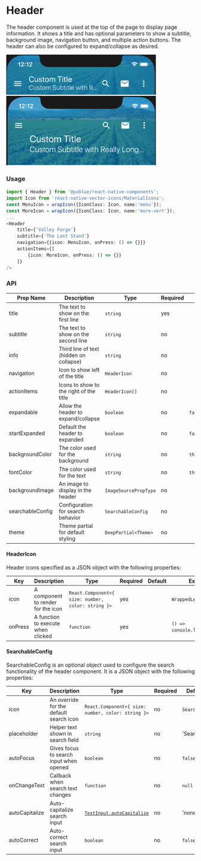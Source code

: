 # Header
The header component is used at the top of the page to display page information. It shows a title and has optional parameters to show a subtitle, background image, navigation button, and multiple action buttons. The header can also be configured to expand/collapse as desired.

<img width="400" alt="Collapsed header" src="./images/header_small.png">
<img width="400" alt="Expanded header" src="./images/header_large.png">

### Usage
```typescript
import { Header } from '@pxblue/react-native-components';
import Icon from 'react-native-vector-icons/MaterialIcons';
const MenuIcon = wrapIcon({IconClass: Icon, name:'menu'});
const MoreIcon = wrapIcon({IconClass: Icon, name:'more-vert'});
...
<Header
    title={'Valley Forge'}
    subtitle={'The Last Stand'}
    navigation={{icon: MenuIcon, onPress: () => {}}}
    actionItems={[
        {icon: MoreIcon, onPress: () => {}}
    ]}
/>
```

### API
| Prop Name         | Description                             | Type                  | Required | Default                  | Examples                                   |
|-------------------|-----------------------------------------|-----------------------|----------|--------------------------|--------------------------------------------|
| title             | The text to show on the first line      | `string`              | yes      |                          | 'Hello World'                              |
| subtitle          | The text to show on the second line     | `string`              | no       |                          | 'Subtitle'                                 |
| info              | Third line of text (hidden on collapse) | `string`              | no       |                          | 'Hidden Text'                              |
| navigation        | Icon to show left of the title          | `HeaderIcon`          | no       |                          | `{icon: MenuIcon, onClick: () => {}}`      |
| actionItems       | Icons to show to the right of the title | `HeaderIcon[]`        | no       |                          |                                            |
| expandable        | Allow the header to expand/collapse     | `boolean`             | no       | `false`                  |                                            |
| startExpanded     | Default the header to expanded          | `boolean`             | no       | `false`                  |                                            |
| backgroundColor   | The color used for the background       | `string`              | no       | `theme.colors.primary`   | 'white', 'blue'                            |
| fontColor         | The color used for the text             | `string`              | no       | `theme.colors.onPrimary` | '#000000'                                  |
| backgroundImage   | An image to display in the header       | `ImageSourcePropType` | no       |                          | `require('../assets/background.jpg')`      |
| searchableConfig  | Configuration for search behavior       | `SearchableConfig`    | no       |                          | { placeholder: 'Search', autoFocus: true } |
| theme             | Theme partial for default styling       | `DeepPartial<Theme>`  | no       |                          | { colors: { text: 'green' } }              |

#### HeaderIcon
Header icons specified as a JSON object with the following properties:

| Key               | Description                             | Type                                               | Required | Default             | Examples                                |
|-------------------|-----------------------------------------|----------------------------------------------------|----------|---------------------|-----------------------------------------|
| icon              | A component to render for the icon      | `React.Component<{ size: number, color: string }>` | yes      |                     | `WrappedLeaf`                           |
| onPress           | A function to execute when clicked      | `function`                                         | yes      |                     | `() => console.log('pressed')`          |

#### SearchableConfig
SearchableConfig is an optional object used to configure the search functionality of the header component. It is a JSON object with the following properties:

| Key               | Description                             | Type                                               | Required | Default             | Examples                                |
|-------------------|-----------------------------------------|----------------------------------------------------|----------|---------------------|-----------------------------------------|
| icon              | An override for the default search icon | `React.Component<{ size: number, color: string }>` | no       | `SearchIcon`        | `WrappedLeaf`                           |
| placeholder       | Helper text shown in search field       | `string`                                           | no       | 'Search'            | 'Search by Device'                      |
| autoFocus         | Gives focus to search input when opened | `boolean`                                          | no       | `false`             |                                         |
| onChangeText      | Callback when search text changes       | `function`                                         | no       | `null`              | `() => console.log('pressed')`          |
| autoCapitalize    | Auto-capitalize search input            | [`TextInput.autoCapitalize`](shorturl.at/vzKR7)    | no       | 'none'              | 'words'                                 |
| autoCorrect       | Auto-correct search input               | `boolean`                                          | no       | `false`             |                                         |
